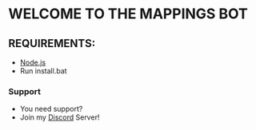 # WELCOME TO THE MAPPINGS BOT 

## REQUIREMENTS: 
- [Node.js](https://nodejs.org/en/download)
- Run install.bat

### Support

- You need support?
- Join my [Discord](https://discord.gg/3bZaj9RnEu) Server!
